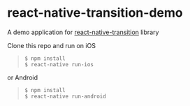 # react-native-transition-demo
A demo application for [react-native-transition](https://github.com/sharingapples/react-native-transition)
library

Clone this repo and run on iOS   
> `$ npm install`  
> `$ react-native run-ios`  

or Android  
> `$ npm install`  
> `$ react-native run-android`
